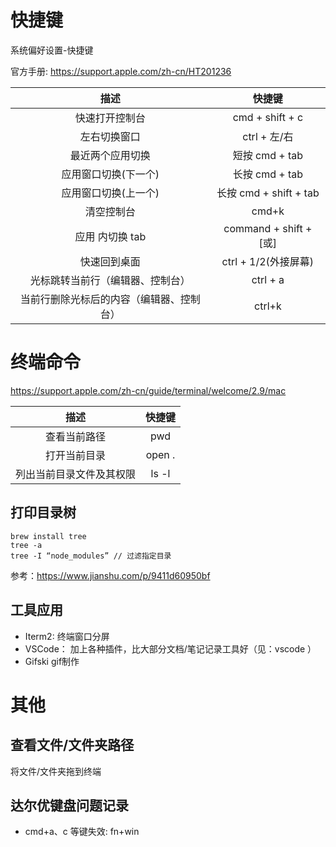 # 快捷键

系统偏好设置-快捷键

官方手册: https://support.apple.com/zh-cn/HT201236

|                   描述                   |         快捷键         |
| :--------------------------------------: | :--------------------: |
|              快速打开控制台              |    cmd + shift + c     |
|               左右切换窗口               |      ctrl + 左/右      |
|             最近两个应用切换             |     短按 cmd + tab     |
|           应用窗口切换(下一个)           |     长按 cmd + tab     |
|           应用窗口切换(上一个)           | 长按 cmd + shift + tab |
|                清空控制台                |         cmd+k          |
|             应用 内切换 tab              | command + shift + [或] |
|               快速回到桌面               |  ctrl + 1/2(外接屏幕)  |
|     光标跳转当前行（编辑器、控制台）     |        ctrl + a        |
| 当前行删除光标后的内容（编辑器、控制台） |         ctrl+k         |

# 终端命令

https://support.apple.com/zh-cn/guide/terminal/welcome/2.9/mac

|           描述           | 快捷键 |
| :----------------------: | :----: |
|       查看当前路径       |  pwd   |
|       打开当前目录       | open . |
| 列出当前目录文件及其权限 | ls -l  |

## 打印目录树

```
brew install tree
tree -a
tree -I “node_modules” // 过滤指定目录
```

参考：https://www.jianshu.com/p/9411d60950bf

## 工具应用

- Iterm2: 终端窗口分屏
- VSCode： 加上各种插件，比大部分文档/笔记记录工具好（见：vscode ）
- Gifski gif制作

# 其他

## 查看文件/文件夹路径

将文件/文件夹拖到终端

## 达尔优键盘问题记录

- cmd+a、c 等键失效: fn+win
